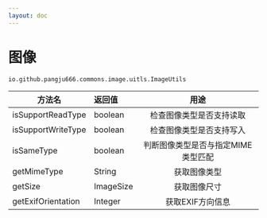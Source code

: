 ```yaml
---
layout: doc
---
```


# 图像
`io.github.pangju666.commons.image.uitls.ImageUtils`

| 方法名                | 返回值       |         用途          |
|--------------------|:----------|:-------------------:|
| isSupportReadType  | boolean   |    检查图像类型是否支持读取     |
| isSupportWriteType | boolean   |    检查图像类型是否支持写入     |
| isSameType         | boolean   | 判断图像类型是否与指定MIME类型匹配 |
| getMimeType        | String    |       获取图像类型        |
| getSize            | ImageSize |       获取图像尺寸        |
| getExifOrientation | Integer   |     获取EXIF方向信息      |
